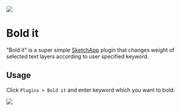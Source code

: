 ![](https://raw.githubusercontent.com/ysjn/bold-it/master/images/icon.png)
# Bold it

"Bold it" is a super simple [SketchApp](http://bohemiancoding.com/sketch/) plugin that changes weight of selected text layers according to user specified keyword.

## Usage

Click `Plugins > Bold it` and enter keyword which you want to bold.

![](https://raw.githubusercontent.com/ysjn/bold-it/master/images/preview.gif)